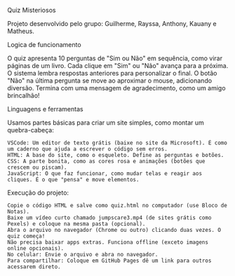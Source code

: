 Quiz Misteriosos

Projeto desenvolvido pelo grupo: Guilherme, Rayssa, Anthony, Kauany e Matheus.

Logica de funcionamento

O quiz apresenta 10 perguntas de "Sim ou Não" em sequência, como virar páginas de um livro. Cada clique em "Sim" ou "Não" avança para a próxima. O sistema lembra respostas anteriores para personalizar o final. O botão "Não" na última pergunta se move ao aproximar o mouse, adicionando diversão. Termina com uma mensagem de agradecimento, como um amigo brincalhão!

Linguagens e ferramentas

Usamos partes básicas para criar um site simples, como montar um quebra-cabeça:

    VSCode: Um editor de texto grátis (baixe no site da Microsoft). É como um caderno que ajuda a escrever o código sem erros.
    HTML: A base do site, como o esqueleto. Define as perguntas e botões.
    CSS: A parte bonita, como as cores rosa e animações (botões que crescem ou piscam).
    JavaScript: O que faz funcionar, como mudar telas e reagir aos cliques. É o que "pensa" e move elementos.


 Execução do projeto: 
 
    Copie o código HTML e salve como quiz.html no computador (use Bloco de Notas).
    Baixe um vídeo curto chamado jumpscare3.mp4 (de sites grátis como Pexels) e coloque na mesma pasta (opcional).
    Abra o arquivo no navegador (Chrome ou outro) clicando duas vezes. O quiz começa!
    Não precisa baixar apps extras. Funciona offline (exceto imagens online opcionais).
    No celular: Envie o arquivo e abra no navegador.
    Para compartilhar: Coloque em GitHub Pages dê um link para outros acessarem direto.
